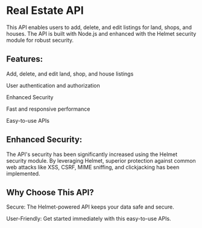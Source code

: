 # Real Estate API

This API enables users to add, delete, and edit listings for land, shops, and houses. The API is built with Node.js and enhanced with the Helmet security module for robust security.

## Features:

Add, delete, and edit land, shop, and house listings

User authentication and authorization

Enhanced Security

Fast and responsive performance

Easy-to-use APIs

## Enhanced Security:

The API's security has been significantly increased using the Helmet security module. By leveraging Helmet, superior protection against common web attacks like XSS, CSRF, MIME sniffing, and clickjacking has been implemented.

## Why Choose This API?

Secure: The Helmet-powered API keeps your data safe and secure.

User-Friendly: Get started immediately with this easy-to-use APIs.
